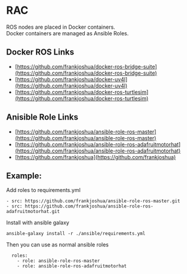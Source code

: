 # RAC
ROS nodes are placed in Docker containers.<br>
Docker containers are managed as Ansible Roles.

## Docker ROS Links
- [https://github.com/frankjoshua/docker-ros-bridge-suite](https://github.com/frankjoshua/docker-ros-bridge-suite)
- [https://github.com/frankjoshua/docker-uv4l](https://github.com/frankjoshua/docker-uv4l)
- [https://github.com/frankjoshua/docker-ros-turtlesim](https://github.com/frankjoshua/docker-ros-turtlesim)

## Anisible Role Links
- [https://github.com/frankjoshua/ansible-role-ros-master](https://github.com/frankjoshua/ansible-role-ros-master)
- [https://github.com/frankjoshua/ansible-role-ros-adafruitmotorhat](https://github.com/frankjoshua/ansible-role-ros-adafruitmotorhat)
- [https://github.com/frankjoshua](https://github.com/frankjoshua)

## Example:
Add roles to requirements.yml

```
- src: https://github.com/frankjoshua/ansible-role-ros-master.git
- src: https://github.com/frankjoshua/ansible-role-ros-adafruitmotorhat.git
```
Install with ansible galaxy
```
ansible-galaxy install -r ./ansible/requirements.yml
```
Then you can use as normal ansible roles
```
  roles:
    - role: ansible-role-ros-master
    - role: ansible-role-ros-adafruitmotorhat
```